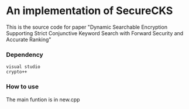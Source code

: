# An implementation of SecureCKS

This is the source code for paper "Dynamic Searchable Encryption Supporting Strict Conjunctive Keyword Search with Forward Security and Accurate Ranking"

### Dependency

```
visual studio
crypto++
```

### How to use

 The main funtion is in new.cpp
